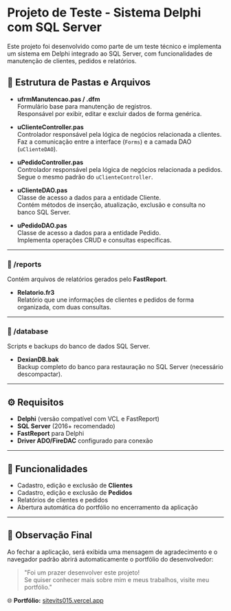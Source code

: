 # Projeto de Teste - Sistema Delphi com SQL Server

Este projeto foi desenvolvido como parte de um teste técnico e implementa um sistema em Delphi integrado ao SQL Server, com funcionalidades de manutenção de clientes, pedidos e relatórios.

## 📂 Estrutura de Pastas e Arquivos

- **ufrmManutencao.pas / .dfm**  
  Formulário base para manutenção de registros.  
  Responsável por exibir, editar e excluir dados de forma genérica.

- **uClienteController.pas**  
  Controlador responsável pela lógica de negócios relacionada a clientes.  
  Faz a comunicação entre a interface (`Forms`) e a camada DAO (`uClienteDAO`).

- **uPedidoController.pas**  
  Controlador responsável pela lógica de negócios relacionada a pedidos.  
  Segue o mesmo padrão do `uClienteController`.

- **uClienteDAO.pas**  
  Classe de acesso a dados para a entidade Cliente.  
  Contém métodos de inserção, atualização, exclusão e consulta no banco SQL Server.

- **uPedidoDAO.pas**  
  Classe de acesso a dados para a entidade Pedido.  
  Implementa operações CRUD e consultas específicas.

---

### **📁 /reports**
Contém arquivos de relatórios gerados pelo **FastReport**.

- **Relatorio.fr3**  
  Relatório que une informações de clientes e pedidos de forma organizada, com duas consultas.

---

### **📁 /database**
Scripts e backups do banco de dados SQL Server.

- **DexianDB.bak**  
  Backup completo do banco para restauração no SQL Server (necessário descompactar).

---

## ⚙️ Requisitos

- **Delphi** (versão compatível com VCL e FastReport)
- **SQL Server** (2016+ recomendado)
- **FastReport** para Delphi
- **Driver ADO/FireDAC** configurado para conexão

---

## 🚀 Funcionalidades

- Cadastro, edição e exclusão de **Clientes**
- Cadastro, edição e exclusão de **Pedidos**
- Relatórios de clientes e pedidos
- Abertura automática do portfólio no encerramento da aplicação

---

## 📜 Observação Final

Ao fechar a aplicação, será exibida uma mensagem de agradecimento e o navegador padrão abrirá automaticamente o portfólio do desenvolvedor:

> "Foi um prazer desenvolver este projeto!  
> Se quiser conhecer mais sobre mim e meus trabalhos, visite meu portfólio."

🌐 **Portfólio:** [sitevits015.vercel.app](https://sitevits015.vercel.app)

